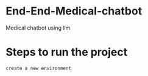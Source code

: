 # End-End-Medical-chatbot
Medical chatbot using llm


# Steps to run the project

```
create a new environment
```
